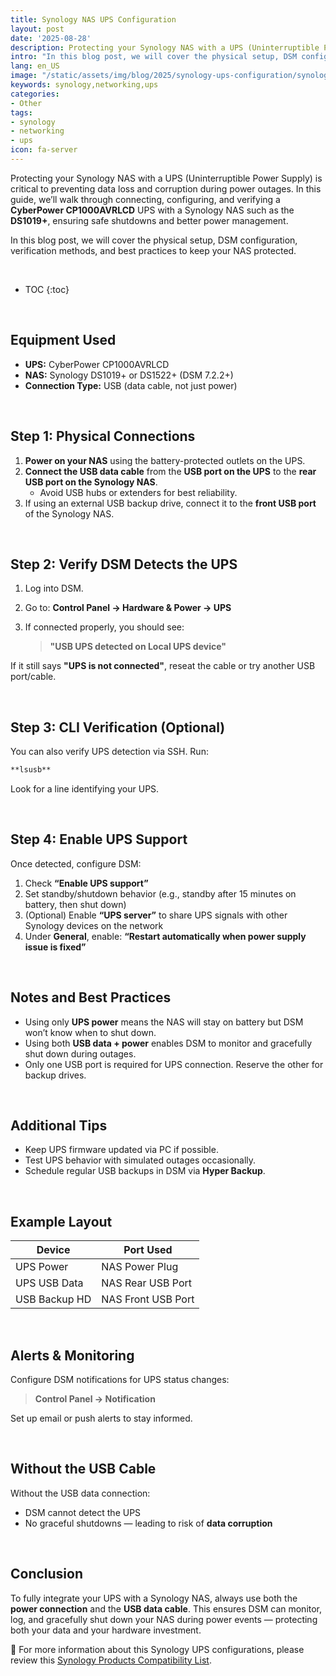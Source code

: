 ```yaml
---
title: Synology NAS UPS Configuration
layout: post
date: '2025-08-28'
description: Protecting your Synology NAS with a UPS (Uninterruptible Power Supply) is critical to preventing data loss and corruption during power outages. 
intro: "In this blog post, we will cover the physical setup, DSM configuration, verification methods, and best practices to keep your NAS protected." 
lang: en_US
image: "/static/assets/img/blog/2025/synology-ups-configuration/synology-ups-configuration.jpg"
keywords: synology,networking,ups
categories:
- Other
tags:
- synology
- networking
- ups
icon: fa-server
---
```


Protecting your Synology NAS with a UPS (Uninterruptible Power Supply) is critical to preventing data loss and corruption during power outages. In this guide, we’ll walk through connecting, configuring, and verifying a **CyberPower CP1000AVRLCD** UPS with a Synology NAS such as the **DS1019+**, ensuring safe shutdowns and better power management.

In this blog post, we will cover the physical setup, DSM configuration, verification methods, and best practices to keep your NAS protected.

<br>

* TOC 
{:toc}

<br>

## Equipment Used

* **UPS:** CyberPower CP1000AVRLCD  
* **NAS:** Synology DS1019+ or DS1522+ (DSM 7.2.2+)  
* **Connection Type:** USB (data cable, not just power)  

<br>

## Step 1: Physical Connections

1. **Power on your NAS** using the battery-protected outlets on the UPS.  
2. **Connect the USB data cable** from the **USB port on the UPS** to the **rear USB port on the Synology NAS**.  
   * Avoid USB hubs or extenders for best reliability.  
3. If using an external USB backup drive, connect it to the **front USB port** of the Synology NAS.  

<br>

## Step 2: Verify DSM Detects the UPS

1. Log into DSM.  
2. Go to: **Control Panel → Hardware & Power → UPS**  
3. If connected properly, you should see:  

   > **"USB UPS detected on Local UPS device"**  

If it still says **"UPS is not connected"**, reseat the cable or try another USB port/cable.  

<br>

## Step 3: CLI Verification (Optional)

You can also verify UPS detection via SSH. Run:  

```bash
**lsusb**  
```

Look for a line identifying your UPS.  

<br>

## Step 4: Enable UPS Support

Once detected, configure DSM:  

1. Check **“Enable UPS support”**  
2. Set standby/shutdown behavior (e.g., standby after 15 minutes on battery, then shut down)  
3. (Optional) Enable **“UPS server”** to share UPS signals with other Synology devices on the network  
4. Under **General**, enable: **“Restart automatically when power supply issue is fixed”**  

<br>

## Notes and Best Practices

* Using only **UPS power** means the NAS will stay on battery but DSM won’t know when to shut down.  
* Using both **USB data + power** enables DSM to monitor and gracefully shut down during outages.  
* Only one USB port is required for UPS connection. Reserve the other for backup drives.  

<br>

## Additional Tips

* Keep UPS firmware updated via PC if possible.  
* Test UPS behavior with simulated outages occasionally.  
* Schedule regular USB backups in DSM via **Hyper Backup**.  

<br>

## Example Layout

| Device        | Port Used         |  
|---------------|-------------------|  
| UPS Power     | NAS Power Plug    |  
| UPS USB Data  | NAS Rear USB Port |  
| USB Backup HD | NAS Front USB Port|  

<br>

## Alerts & Monitoring

Configure DSM notifications for UPS status changes:  

> **Control Panel → Notification**  

Set up email or push alerts to stay informed.  

<br>

## Without the USB Cable

Without the USB data connection:  

* DSM cannot detect the UPS  
* No graceful shutdowns — leading to risk of **data corruption**  

<br>

## Conclusion

To fully integrate your UPS with a Synology NAS, always use both the **power connection** and the **USB data cable**. This ensures DSM can monitor, log, and gracefully shut down your NAS during power events — protecting both your data and your hardware investment.


📝 For more information about this Synology UPS configurations, please review this [Synology Products Compatibility List](https://www.synology.com/en-us/compatibility?search_by=category&category=upses).